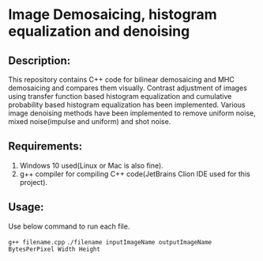 # Image Demosaicing, histogram equalization and denoising
## Description: 
This repository contains C++ code for bilinear demosaicing and MHC demosaicing and compares them visually. Contrast adjustment of images using transfer function based histogram equalization and cumulative probability based histogram equalization has been implemented. Various image denoising methods have been implemented to remove uniform noise, mixed noise(impulse and uniform) and shot noise. 

## Requirements:
1. Windows 10 used(Linux or Mac is also fine).
2. g++ compiler for compiling C++ code(JetBrains Clion IDE used for this project).

## Usage:
Use below command to run each file.

`g++ filename.cpp`
`./filename inputImageName outputImageName BytesPerPixel Width Height`


